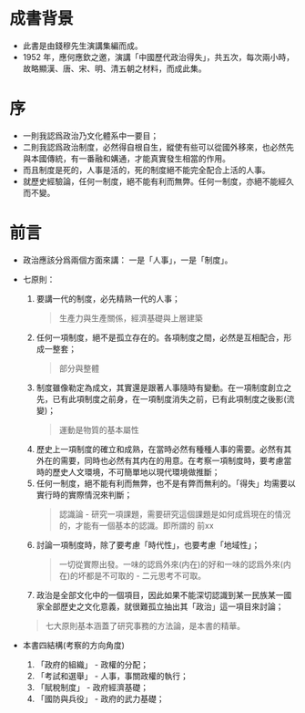 # 成書背景
* 此書是由錢穆先生演講集編而成。  
* 1952 年，應何應欽之邀，演講「中國歷代政治得失」，共五次，每次兩小時，故略顯漢、唐、宋、明、清五朝之材料，而成此集。

# 序
* 一則我認爲政治乃文化體系中一要目；
* 二則我認爲政治制度，必然得自根自生，縱使有些可以從國外移來，也必然先與本國傳統，有一番融和媾通，才能真實發生相當的作用。
* 而且制度是死的，人事是活的，死的制度絕不能完全配合上活的人事。
* 就歷史經驗論，任何一制度，絕不能有利而無弊。任何一制度，亦絕不能經久而不變。

# 前言
* 政治應該分爲兩個方面來講： 一是「人事」，一是「制度」。
* 七原則：
    1. 要講一代的制度，必先精熟一代的人事；
        > 生產力與生產關係，經濟基礎與上層建築  
    2. 任何一項制度，絕不是孤立存在的。各項制度之間，必然是互相配合，形成一整套；
        > 部分與整體
    3. 制度雖像勒定為成文，其實還是跟著人事隨時有變動。在一項制度創立之先，已有此項制度之前身，在一項制度消失之前，已有此項制度之後影(流變)；
        > 運動是物質的基本屬性
    4. 歷史上一項制度的確立和成熟，在當時必然有種種人事的需要。必然有其外在的需要，同時也必然有其内在的用意。在考察一項制度時，要考慮當時的歷史人文環境，不可簡單地以現代環境做推斷；
    5. 任何一制度，絕不能有利而無弊，也不是有弊而無利的。「得失」均需要以實行時的實際情況來判斷；
        > 認識論 - 研究一項課題，需要研究這個課題是如何成爲現在的情況的，才能有一個基本的認識。即所謂的 前xx
    6. 討論一項制度時，除了要考慮「時代性」，也要考慮「地域性」；
        > 一切從實際出發。一味的認爲外來(内在)的好和一味的認爲外來(内在)的坏都是不可取的 - 二元思考不可取。
    7. 政治是全部文化中的一個項目，因此如果不能深切認識到某一民族某一國家全部歷史之文化意義，就很難孤立抽出其「政治」這一項目來討論；

    > 七大原則基本涵蓋了研究事務的方法論，是本書的精華。

* 本書四結構(考察的方向角度)
    1. 「政府的組織」 - 政權的分配；
    2. 「考試和選舉」 - 人事，事關政權的執行；
    3. 「賦稅制度」 - 政府經濟基礎；
    4. 「國防與兵役」 - 政府的武力基礎；
